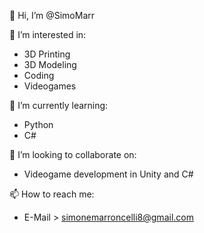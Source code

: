 👋 Hi, I’m @SimoMarr

👀 I’m interested in:
- 3D Printing
- 3D Modeling
- Coding
- Videogames

🌱 I’m currently learning:
- Python
- C#

💞️ I’m looking to collaborate on:
- Videogame development in Unity and C#

📫 How to reach me:
- E-Mail > simonemarroncelli8@gmail.com


<!---
SimoMarr/SimoMarr is a ✨ special ✨ repository because its `README.md` (this file) appears on your GitHub profile.
You can click the Preview link to take a look at your changes.
--->
